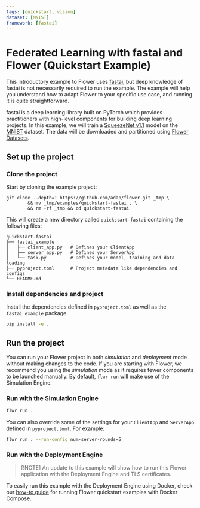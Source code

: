 ```yaml
---
tags: [quickstart, vision]
dataset: [MNIST]
framework: [fastai]
---
```


# Federated Learning with fastai and Flower (Quickstart Example)

This introductory example to Flower uses [fastai](https://www.fast.ai/), but deep knowledge of fastai is not necessarily required to run the example. The example will help you understand how to adapt Flower to your specific use case, and running it is quite straightforward.

fastai is a deep learning library built on PyTorch which provides practitioners with high-level components for building deep learning projects. In this example, we will train a [SqueezeNet v1.1](https://github.com/forresti/SqueezeNet/tree/master/SqueezeNet_v1.1) model on the [MNIST](https://huggingface.co/datasets/ylecun/mnist) dataset. The data will be downloaded and partitioned using [Flower Datasets](https://flower.ai/docs/datasets/).

## Set up the project

### Clone the project

Start by cloning the example project:

```shell
git clone --depth=1 https://github.com/adap/flower.git _tmp \
		&& mv _tmp/examples/quickstart-fastai . \
		&& rm -rf _tmp && cd quickstart-fastai
```

This will create a new directory called `quickstart-fastai` containing the following files:

```shell
quickstart-fastai
├── fastai_example
│   ├── client_app.py   # Defines your ClientApp
│   ├── server_app.py   # Defines your ServerApp
│   └── task.py         # Defines your model, training and data loading
├── pyproject.toml      # Project metadata like dependencies and configs
└── README.md
```

### Install dependencies and project

Install the dependencies defined in `pyproject.toml` as well as the `fastai_example` package.

```bash
pip install -e .
```

## Run the project

You can run your Flower project in both _simulation_ and _deployment_ mode without making changes to the code. If you are starting with Flower, we recommend you using the _simulation_ mode as it requires fewer components to be launched manually. By default, `flwr run` will make use of the Simulation Engine.

### Run with the Simulation Engine

```bash
flwr run .
```

You can also override some of the settings for your `ClientApp` and `ServerApp` defined in `pyproject.toml`. For example:

```bash
flwr run . --run-config num-server-rounds=5
```

### Run with the Deployment Engine

> \[!NOTE\]
> An update to this example will show how to run this Flower application with the Deployment Engine and TLS certificates.

To easily run this example with the Deployment Engine using Docker, check our [how-to guide](https://flower.ai/docs/framework/docker/run-quickstart-examples-docker-compose.html) for running Flower quickstart examples with Docker Compose.
